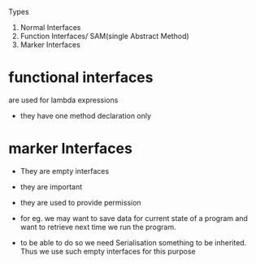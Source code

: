 
Types
1. Normal Interfaces
2. Function Interfaces/ SAM(single Abstract Method)
3. Marker Interfaces

# functional interfaces 
are used for lambda expressions

* they have one method declaration only
# marker Interfaces

* They are empty interfaces

* they are important
* they are used to provide permission
* for eg. we may want to save data for current state of a program and want to retrieve next time we run the program. 
* to be able to do so we need Serialisation something to be inherited. Thus we use such empty interfaces for this purpose